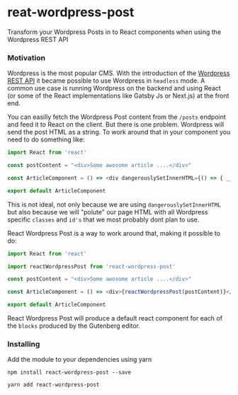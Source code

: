 # reat-wordpress-post
Transform your Wordpress Posts in to React components when using the Wordpress REST API

### Motivation

Wordpress is the most popular CMS. With the introduction of the [Wordpress REST API](https://developer.wordpress.org/rest-api/) it became possible to use Wordpress in `headless` mode. A common use case is running Wordpress on the backend and using React (or some of the React implementations like Gatsby Js or Next.js) at the front end.

You can easilly fetch the Wordpress Post content  from the `/posts` endpoint and feed it to React on the client. But there is one problem. Wordpress will send the post HTML as a string. To work around that in your component you need to do something like:

```javascript
import React from 'react'

const postContent = "<div>Some awosome article ....</div>"

const ArticleComponent = () => <div dangerouslySetInnerHTML={() => { __html: postContent }} />

export default ArticleComponent

```

This is not ideal, not only because we are using `dangerouslySetInnerHTML` but also because we will "polute" our page HTML with all Wordpress specific `classes` and `id's` that we most probably dont plan to use.

React Wordpress Post is a way to work around that, making it possible to do:

```javascript
import React from 'react'

import reactWordpressPost from 'react-wordpress-post'

const postContent = "<div>Some awosome article ....</div>"

const ArticleComponent = () => <div>{reactWordpressPost(postContent)}</div>

export default ArticleComponent
```

React Wordpress Post will produce a default react component for each of the `blocks` produced by the Gutenberg editor.

### Installing

Add the module to your dependencies using yarn

```
npm install react-wordpress-post --save
```

```
yarn add react-wordpress-post
```
